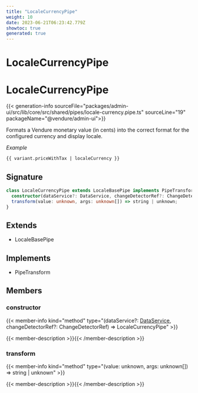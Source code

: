 ```yaml
---
title: "LocaleCurrencyPipe"
weight: 10
date: 2023-06-21T06:23:42.779Z
showtoc: true
generated: true
---
```

<!-- This file was generated from the Vendure source. Do not modify. Instead, re-run the "docs:build" script -->

# LocaleCurrencyPipe
<div class="symbol">


# LocaleCurrencyPipe

{{< generation-info sourceFile="packages/admin-ui/src/lib/core/src/shared/pipes/locale-currency.pipe.ts" sourceLine="19" packageName="@vendure/admin-ui">}}

Formats a Vendure monetary value (in cents) into the correct format for the configured currency and display
locale.

*Example*

```HTML
{{ variant.priceWithTax | localeCurrency }}
```

## Signature

```TypeScript
class LocaleCurrencyPipe extends LocaleBasePipe implements PipeTransform {
  constructor(dataService?: DataService, changeDetectorRef?: ChangeDetectorRef)
  transform(value: unknown, args: unknown[]) => string | unknown;
}
```
## Extends

 * LocaleBasePipe


## Implements

 * PipeTransform


## Members

### constructor

{{< member-info kind="method" type="(dataService?: <a href='/admin-ui-api/providers/data-service#dataservice'>DataService</a>, changeDetectorRef?: ChangeDetectorRef) => LocaleCurrencyPipe"  >}}

{{< member-description >}}{{< /member-description >}}

### transform

{{< member-info kind="method" type="(value: unknown, args: unknown[]) => string | unknown"  >}}

{{< member-description >}}{{< /member-description >}}


</div>
